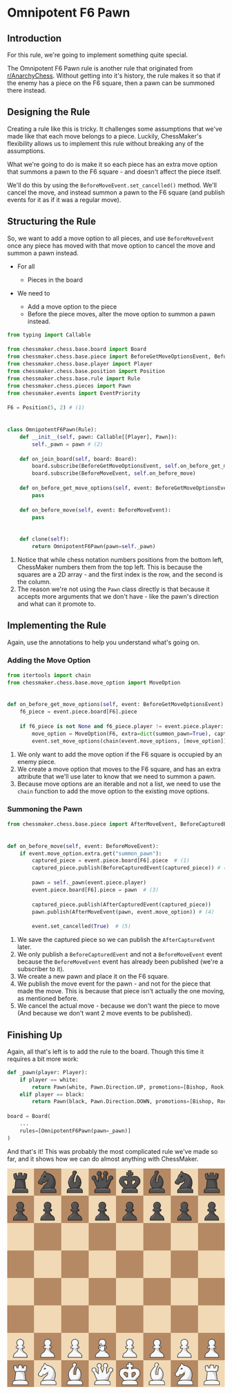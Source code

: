 # Omnipotent F6 Pawn

## Introduction

For this rule, we're going to implement something quite special.

The Omnipotent F6 Pawn rule is another rule that originated from [r/AnarchyChess](https://www.reddit.com/r/AnarchyChess/).
Without getting into it's history, the rule makes it so that if the enemy has a piece
on the F6 square, then a pawn can be summoned there instead.

## Designing the Rule

Creating a rule like this is tricky. It challenges some assumptions that we've made
like that each move belongs to a piece. Luckily, ChessMaker's flexibility allows us
to implement this rule without breaking any of the assumptions.

What we're going to do is make it so each piece has an extra move option that
summons a pawn to the F6 square - and doesn't affect the piece itself.

We'll do this by using the `BeforeMoveEvent.set_cancelled()` method.
We'll cancel the move, and instead summon a pawn to the F6 square
(and publish events for it as if it was a regular move).

## Structuring the Rule

So, we want to add a move option to all pieces, and use `BeforeMoveEvent`
once any piece has moved with that move option to cancel the move and summon a pawn instead.

- For all

    * Pieces in the board
  
- We need to

    * Add a move option to the piece
    * Before the piece moves, alter the move option to summon a pawn instead.

```python title="omnipotent_f6_pawn.py"
from typing import Callable

from chessmaker.chess.base.board import Board
from chessmaker.chess.base.piece import BeforeGetMoveOptionsEvent, BeforeMoveEvent
from chessmaker.chess.base.player import Player
from chessmaker.chess.base.position import Position
from chessmaker.chess.base.rule import Rule
from chessmaker.chess.pieces import Pawn
from chessmaker.events import EventPriority

F6 = Position(5, 2) # (1)


class OmnipotentF6Pawn(Rule):
    def __init__(self, pawn: Callable[[Player], Pawn]):
        self._pawn = pawn # (2)

    def on_join_board(self, board: Board):
        board.subscribe(BeforeGetMoveOptionsEvent, self.on_before_get_move_options, EventPriority.HIGH)
        board.subscribe(BeforeMoveEvent, self.on_before_move)

    def on_before_get_move_options(self, event: BeforeGetMoveOptionsEvent):
        pass
    
    def on_before_move(self, event: BeforeMoveEvent):
        pass


    def clone(self):
        return OmnipotentF6Pawn(pawn=self._pawn)
```

1. Notice that while chess notation numbers positions from the bottom left, ChessMaker
   numbers them from the top left. This is because the squares are a 2D array - and
   the first index is the row, and the second is the column.
2. The reason we're not using the `Pawn` class directly is that because it
   accepts more arguments that we don't have - like the pawn's direction
   and what can it promote to.

## Implementing the Rule

Again, use the annotations to help you understand what's going on.

### Adding the Move Option

```python
from itertools import chain
from chessmaker.chess.base.move_option import MoveOption


def on_before_get_move_options(self, event: BeforeGetMoveOptionsEvent):
    f6_piece = event.piece.board[F6].piece

    if f6_piece is not None and f6_piece.player != event.piece.player: # (1)
        move_option = MoveOption(F6, extra=dict(summon_pawn=True), captures={F6}) # (2)
        event.set_move_options(chain(event.move_options, [move_option])) # (3)
```

1. We only want to add the move option if the F6 square is occupied by an enemy piece.
2. We create a move option that moves to the F6 square, and has an extra
   attribute that we'll use later to know that we need to summon a pawn.
3. Because move options are an iterable and not a list, we need to use the
   `chain` function to add the move option to the existing move options.

### Summoning the Pawn

```python
from chessmaker.chess.base.piece import AfterMoveEvent, BeforeCapturedEvent AfterCapturedEvent


def on_before_move(self, event: BeforeMoveEvent):
    if event.move_option.extra.get("summon_pawn"):
        captured_piece = event.piece.board[F6].piece  # (1)
        captured_piece.publish(BeforeCapturedEvent(captured_piece)) # (2)

        pawn = self._pawn(event.piece.player)
        event.piece.board[F6].piece = pawn  # (3)

        captured_piece.publish(AfterCapturedEvent(captured_piece))
        pawn.publish(AfterMoveEvent(pawn, event.move_option)) # (4)

        event.set_cancelled(True)  # (5)
```

1. We save the captured piece so we can publish the `AfterCaptureEvent` later.
2. We only publish a `BeforeCapturedEvent` and not a `BeforeMoveEvent` event because
   the `BeforeMoveEvent` event has already been published (we're a subscriber to it).
3. We create a new pawn and place it on the F6 square.
4. We publish the move event for the pawn - and not for the piece that made the move.
   This is because that piece isn't actually the one moving, as mentioned before.
5. We cancel the actual move - because we don't want the piece to move
   (And because we don't want 2 move events to be published).


## Finishing Up

Again, all that's left is to add the rule to the board. Though this time it requires
a bit more work:

```python
def _pawn(player: Player):
    if player == white:
        return Pawn(white, Pawn.Direction.UP, promotions=[Bishop, Rook, Queen, Knight])
    elif player == black:
        return Pawn(black, Pawn.Direction.DOWN, promotions=[Bishop, Rook, Queen, Knight])

board = Board(
    ...
    rules=[OmnipotentF6Pawn(pawn=_pawn)]
)
```

And that's it! This was probably the most complicated rule we've made so far,
and it shows how we can do almost anything with ChessMaker.

![Omnipotent F6 Pawn](../../assets/gifs/omnipotent_f6_pawn.gif)

